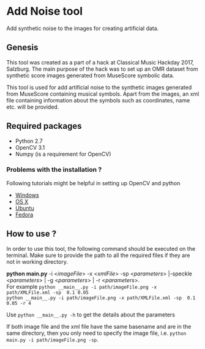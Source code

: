 # Add Noise tool
Add synthetic noise to the images for creating artificial data.

## Genesis
This tool was created as a part of a hack at Classical Music Hackday 2017, Salzburg. The main purpose of the hack was to set up an OMR dataset from synthetic score images generated from MuseScore symbolic data.

This tool is used for add artificial noise to the synthetic images generated from MuseScore containing musical symbols. Apart from the images, an xml file containing information about the symbols such as coordinates, name etc. will be provided.

## Required packages
- Python 2.7
- OpenCV 3.1
- Numpy (is a requirement for OpenCV)

### Problems with the installation ?
Following tutorials might be helpful in setting up OpenCV and python
- [Windows](http://docs.opencv.org/3.2.0/d5/de5/tutorial_py_setup_in_windows.html)
- [OS X](http://www.pyimagesearch.com/2015/06/15/install-opencv-3-0-and-python-2-7-on-osx/)
- [Ubuntu](http://www.pyimagesearch.com/2015/06/22/install-opencv-3-0-and-python-2-7-on-ubuntu/)
- [Fedora](http://docs.opencv.org/3.2.0/dd/dd5/tutorial_py_setup_in_fedora.html)


## How to use ?
In order to use this tool, the following command should be executed on the terminal. Make sure to provide the path to all the required files if they are not in working directory.

**python main.py** -i <*imageFile*\> -x <*xmlFile*\> -sp <*parameters*\> 
|-speckle <*parameters*\>
| -g <*parameters*\>
| -r <*parameters*\>.
<br>
For example `python __main__.py -i path/imageFile.png -x path/XMLFile.xml -sp  0.1 0.05`<br>
`python __main__.py -i path/imageFile.png -x path/XMLFile.xml -sp  0.1 0.05 -r 4`

Use `python __main__.py -h` to get the details about the parameters

If both image file and the xml file have the same basename and are in the same directory,
 then you only need to specify the image file, i.e. `python main.py -i path/imageFile.png -sp`.